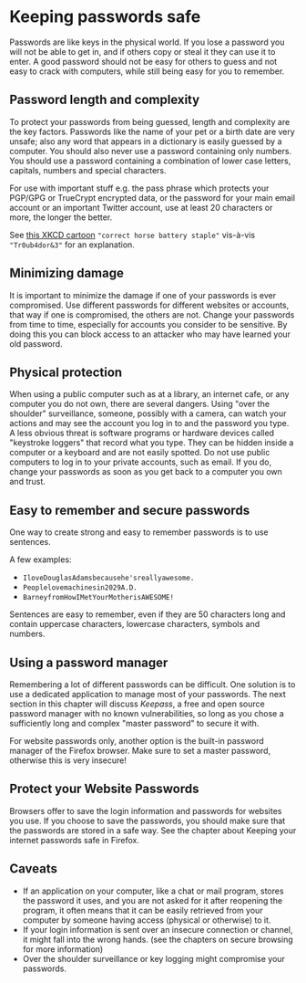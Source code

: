 Keeping passwords safe
======================

Passwords are like keys in the physical world. If you lose a password you will not be able to get in, and if others copy or steal it they can use it to enter. A good password should not be easy for others to guess and not easy to crack with computers, while still being easy for you to remember.

Password length and complexity
------------------------------

To protect your passwords from being guessed, length and complexity are the key factors. Passwords like the name of your pet or a birth date are very unsafe; also any word that appears in a dictionary is easily guessed by a computer. You should also never use a password containing only numbers. You should use a password containing a combination of lower case letters, capitals, numbers and special characters.

For use with important stuff e.g. the pass phrase which protects your PGP/GPG or TrueCrypt encrypted data, or the password for your main email account or an important Twitter account, use at least 20 characters or more, the longer the better.

See [this XKCD cartoon](https://xkcd.com/936/) `"correct horse battery staple"` vis-à-vis `"Tr0ub4dor&3"` for an explanation.

Minimizing damage
-----------------

It is important to minimize the damage if one of your passwords is ever compromised. Use different passwords for different websites or accounts, that way if one is compromised, the others are not. Change your passwords from time to time, especially for accounts you consider to be sensitive. By doing this you can block access to an attacker who may have learned your old password.

Physical protection
-------------------

When using a public computer such as at a library, an internet cafe, or any computer you do not own, there are several dangers. Using "over the shoulder" surveillance, someone, possibly with a camera, can watch your actions and may see the account you log in to and the password you type. A less obvious threat is software programs or hardware devices called "keystroke loggers" that record what you type. They can be hidden inside a computer or a keyboard and are not easily spotted. Do not use public computers to log in to your private accounts, such as email. If you do, change your passwords as soon as you get back to a computer you own and trust.

Easy to remember and secure passwords
-------------------------------------

One way to create strong and easy to remember passwords is to use sentences.

A few examples:

 * `IloveDouglasAdamsbecausehe'sreallyawesome.`
 * `Peoplelovemachinesin2029A.D.`
 * `BarneyfromHowIMetYourMotherisAWESOME!`

Sentences are easy to remember, even if they are 50 characters long and contain uppercase characters, lowercase characters, symbols and numbers.

Using a password manager
-------------------------------------------

Remembering a lot of different passwords can be difficult. One solution is to use a dedicated application to manage most of your passwords. The next section in this chapter will discuss *Keepass*, a free and open source password manager with no known vulnerabilities, so long as you chose a sufficiently long and complex "master password" to secure it with.

For website passwords only, another option is the built-in password manager of the Firefox browser. Make sure to set a master password, otherwise this is very insecure!

Protect your Website Passwords
------------------------------

Browsers offer to save the login information and passwords for websites you use. If you choose to save the passwords, you should make sure that the passwords are stored in a safe way. See the chapter about Keeping your internet passwords safe in Firefox.

Caveats
-------

 * If an application on your computer, like a chat or mail program, stores the password it uses, and you are not asked for it after reopening the program, it often means that it can be easily retrieved from your computer by someone having access (physical or otherwise) to it.
 * If your login information is sent over an insecure connection or channel, it might fall into the wrong hands. (see the chapters on secure browsing for more information)
 * Over the shoulder surveillance or key logging might compromise your passwords.
